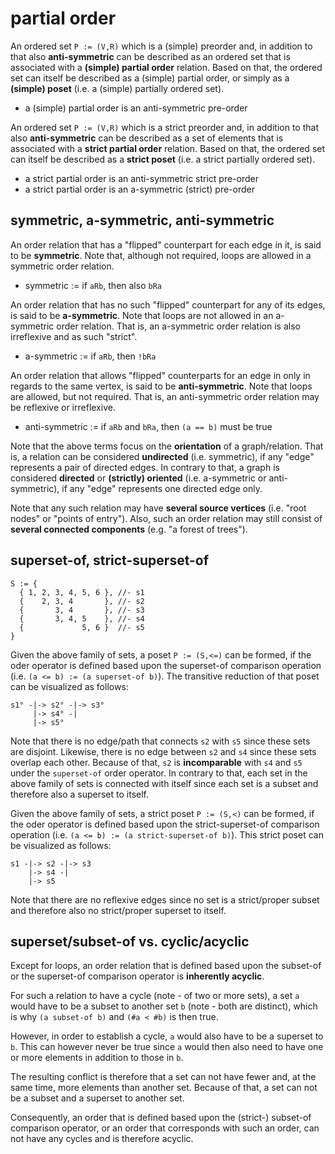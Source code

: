 
<!-- ======================================================================= -->
# partial order

An ordered set `P := (V,R)` which is a (simple) preorder and, in addition
to that also **anti-symmetric** can be described as an ordered set that is
associated with a **(simple) partial order** relation. Based on that, the
ordered set can itself be described as a (simple) partial order, or simply
as a **(simple) poset** (i.e. a (simple) partially ordered set).

* a (simple) partial order is an anti-symmetric pre-order

An ordered set `P := (V,R)` which is a strict preorder and, in addition
to that also **anti-symmetric** can be described as a set of elements that
is associated with a **strict partial order** relation. Based on that, the
ordered set can itself be described as a **strict poset** (i.e. a strict
partially ordered set).

* a strict partial order is an anti-symmetric strict pre-order
* a strict partial order is an a-symmetric (strict) pre-order

<!-- ======================================================================= -->
## symmetric, a-symmetric, anti-symmetric

An order relation that has a "flipped" counterpart for each edge in it, is
said to be **symmetric**. Note that, although not required, loops are allowed
in a symmetric order relation.

* symmetric := if `aRb`, then also `bRa`

An order relation that has no such "flipped" counterpart for any of its edges,
is said to be **a-symmetric**. Note that loops are not allowed in an a-symmetric
order relation. That is, an a-symmetric order relation is also irreflexive and
as such "strict".

* a-symmetric := if `aRb`, then `!bRa`

An order relation that allows "flipped" counterparts for an edge in only in
regards to the same vertex, is said to be **anti-symmetric**. Note that loops
are allowed, but not required. That is, an anti-symmetric order relation may
be reflexive or irreflexive.

* anti-symmetric := if `aRb` and `bRa`, then `(a == b)` must be true

Note that the above terms focus on the **orientation** of a graph/relation.
That is, a relation can be considered **undirected** (i.e. symmetric), if any
"edge" represents a pair of directed edges. In contrary to that, a graph is
considered **directed** or **(strictly) oriented** (i.e. a-symmetric or
anti-symmetric), if any "edge" represents one directed edge only.

Note that any such relation may have **several source vertices** (i.e. "root
nodes" or "points of entry"). Also, such an order relation may still consist
of **several connected components** (e.g. "a forest of trees").

<!-- ======================================================================= -->
## superset-of, strict-superset-of

```
S := {
  { 1, 2, 3, 4, 5, 6 }, //- s1
  {    2, 3, 4       }, //- s2
  {       3, 4       }, //- s3
  {       3, 4, 5    }, //- s4
  {             5, 6 }  //- s5
}
```

Given the above family of sets, a poset `P := (S,<=)` can be formed, if the
oder operator is defined based upon the superset-of comparison operation (i.e.
`(a <= b) := (a superset-of b)`). The transitive reduction of that poset can
be visualized as follows:

```
s1° -|-> s2° -|-> s3°
     |-> s4° -|
     |-> s5°
```

Note that there is no edge/path that connects `s2` with `s5` since these sets
are disjoint. Likewise, there is no edge between `s2` and `s4` since these
sets overlap each other. Because of that, `s2` is **incomparable** with `s4`
and `s5` under the `superset-of` order operator. In contrary to that, each
set in the above family of sets is connected with itself since each set is
a subset and therefore also a superset to itself.

Given the above family of sets, a strict poset `P := (S,<)` can be formed,
if the oder operator is defined based upon the strict-superset-of comparison
operation (i.e. `(a <= b) := (a strict-superset-of b)`). This strict poset
can be visualized as follows:

```
s1 -|-> s2 -|-> s3
    |-> s4 -|
    |-> s5
```

Note that there are no reflexive edges since no set is a strict/proper subset
and therefore also no strict/proper superset to itself.

<!-- ======================================================================= -->
## superset/subset-of vs. cyclic/acyclic

Except for loops, an order relation that is defined based upon the subset-of
or the superset-of comparison operator is **inherently acyclic**.

For such a relation to have a cycle (note - of two or more sets), a set `a`
would have to be a subset to another set `b` (note - both are distinct), which
is why `(a subset-of b)` and `(#a < #b)` is then true.

However, in order to establish a cycle, `a` would also have to be a superset
to `b`. This can however never be true since `a` would then also need to have
one or more elements in addition to those in `b`.

The resulting conflict is therefore that a set can not have fewer and, at the
same time, more elements than another set. Because of that, a set can not be
a subset and a superset to another set.

Consequently, an order that is defined based upon the (strict-) subset-of
comparison operator, or an order that corresponds with such an order, can
not have any cycles and is therefore acyclic.
